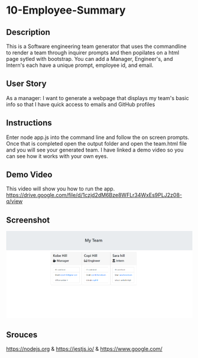 # 10-Employee-Summary

## Description
This is a Software engineering team generator that uses the commandline to render a team through inquirer prompts and then popilates
on a html page sytled with bootstrap. You can add a Manager, Engineer's, and Intern's each have a unique prompt, employee id, and email.

## User Story
As a manager:
I want to generate a webpage that displays my team's basic info
so that I have quick access to emails and GitHub profiles

## Instructions
Enter node app.js into the command line and follow the on screen prompts. Once that is completed open the output folder
and open the team.html file and you will see your generated team. I have linked a demo video so you can see how it works
with your own eyes. 

## Demo Video
This video will show you how to run the app.
https://drive.google.com/file/d/1czjd2dM6Bze8WFLr34WxEs9PLJ2z08-q/view

## Screenshot
![Picture of the live web page](./assets/employeegenerator.png)

## Srouces 
https://nodejs.org
&
https://jestjs.io/
&
https://www.google.com/





















